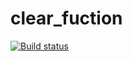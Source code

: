 # clear_fuction
[![Build status](https://ci.appveyor.com/api/projects/status/lb2p3sd05gx4bx0r/branch/master?svg=true)](https://ci.appveyor.com/project/ElenaKareva/clear-fuction/branch/master)
